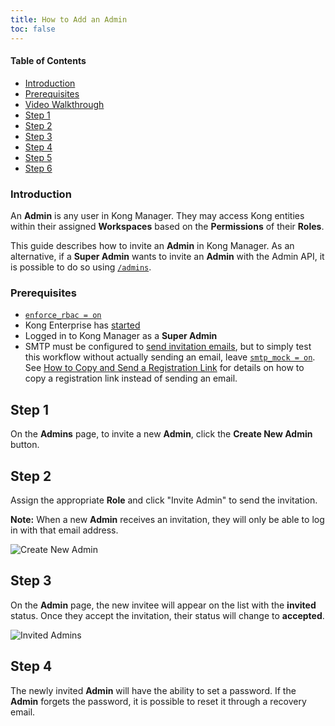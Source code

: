 ```yaml
---
title: How to Add an Admin
toc: false
---
```

#### Table of Contents

- [Introduction](#introduction)
- [Prerequisites](#prerequisites)
- [Video Walkthrough](#video-walkthrough)
- [Step 1](#step-1)
- [Step 2](#step-2)
- [Step 3](#step-3)
- [Step 4](#step-4)
- [Step 5](#step-5)
- [Step 6](#step-6)

### Introduction

An **Admin** is any user in Kong Manager. They may access 
Kong entities within their assigned **Workspaces** based 
on the **Permissions** of their **Roles**.

This guide describes how to invite an **Admin** in Kong 
Manager. As an alternative, if a **Super Admin** wants to 
invite an **Admin** with the Admin API, it is possible to 
do so using 
[`/admins`](/enterprise/{{page.kong_version}}/admin-api/admins/reference/#invite-an-admin).

### Prerequisites

* [`enforce_rbac = on`](/enterprise/{{page.kong_version}}/property-reference/#enforce_rbac)
* Kong Enterprise has [started](/enterprise/{{page.kong_version}}/getting-started/start-kong.md)
* Logged in to Kong Manager as a **Super Admin** 
* SMTP must be configured to [send invitation emails](/enterprise/{{page.kong_version}}/kong-manager/networking/email/),
but to simply test this workflow without actually sending 
an email, leave [`smtp_mock = on`](/enterprise/{{page.kong_version}}/property-reference/#smtp_mock). See 
[How to Copy and Send a Registration Link](/enterprise/{{page.kong_version}}/kong-manager/administration/admins/invite/#how-to-copy-and-send-a-registration-link) 
for details on how to 
copy a registration link instead of sending an email.

## Step 1

On the **Admins** page, to invite a new **Admin**, click the 
**Create New Admin** button.

## Step 2

Assign the appropriate **Role** and click "Invite Admin" to send 
the invitation.

**Note:** When a new **Admin** receives an invitation, they will 
only be able to log in with that email address. 

![Create New Admin](https://konghq.com/wp-content/uploads/2018/11/km-name-admin.png)

## Step 3

On the **Admin** page, the new invitee will appear on the list with 
the **invited** status. Once they accept the invitation, their 
status will change to **accepted**.

![Invited Admins](https://konghq.com/wp-content/uploads/2018/11/km-invited-admins.png)

## Step 4

The newly invited **Admin** will have the ability to set a password. 
If the **Admin** forgets the password, it is possible to reset it 
through a recovery email.
